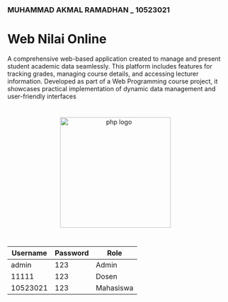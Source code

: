 ### MUHAMMAD AKMAL RAMADHAN _ 10523021
# Web Nilai Online 
A comprehensive web-based application created to manage and present student academic data seamlessly. This platform includes features for tracking grades, managing course details, and accessing lecturer information. Developed as part of a Web Programming course project, it showcases practical implementation of dynamic data management and user-friendly interfaces

#
<div align="center">
  <img src="https://cdn.jsdelivr.net/gh/devicons/devicon/icons/php/php-original.svg" height="250" alt="php logo"  />
  <img width="12" />
</div>  

#
| Username  | Password | Role | 
| ------------- | ------------- | ------------- |
| admin  | 123  | Admin  |
| 11111  | 123  | Dosen  |
| 10523021  | 123  | Mahasiswa  |

